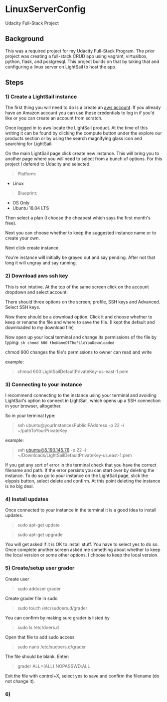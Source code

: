 # LinuxServerConfig
Udacity Full-Stack Project

## Background
This was a required project for my Udacity Full-Stack Program. The prior project was creating a full-stack CRUD app using vagrant, virtualbox, python, flask, and postgresql. This project builds on that by taking that and configuring a linux server on LightSail to host the app.

## Steps

### 1) Create a LightSail instance

 The first thing you will need to do is a create an [aws account](http://aws.amazon.com). If you already have an Amazon account you can use those credentials to log in if you'd like or you can create an account from scratch.

 Once logged in to aws locate the LightSail product. At the time of this writing it can be found by clicking the compute button under the explore our products section or by using  the search magnifying glass icon and searching for LightSail.

 On the main LightSail page click create new instance. This will bring you to another page where you will need to select from a bunch of options. For this project I defered to Udacity and selected:

 > Platform: 
 * Linux

 > Blueprint: 
 * OS Only
 * Ubuntu 16.04 LTS

Then select a plan (I choose the cheapest which says the first month's free).

Next you can choose whether to keep the suggested instance name or to create your own.

Next click create instance.

You're instance will initially be grayed out and say pending. After not that long it will ungray and say running. 

### 2) Download aws ssh key

This is not intutive. At the top of the same screen click on the account dropdown and select account.

There should three options on the screen; profile, SSH keys and Advanced. Select SSH keys.

Now there should be a download option. Click it and choose whether to keep or rename the file and where to save the file. (I kept the default and downloaded to my download file)

Now open up your local terminal and change its permissions of the file by typing:
```sh chmod 600 theNameOfTheFileYouDownloaded```

chmod 600 changes the file's permissions to owner can read and write

example:
> chmod 600 LightSailDefaultPrivateKey-us-east-1.pem

### 3) Connecting to your instance

I recommend connecting to the instance using your terminal and avoiding LightSail's option to connect in LightSail, which opens up a SSH connection in your browser, altogether. 

So in your terminal type:
> ssh ubuntu@yourInstancesPublicIPAddress -p 22 -i ~/pathToYourPrivateKey

example:
> ssh ubuntu@5.190.145.76 -p 22 -i ~/Downloads/LightSailDefaultPrivateKey-us.east-1.pem

If you get any sort of error in the terminal check that you have the correct filename and path. If the error persists you can start over by deleting the instance.  To do so go to your instance on the LightSail page, slick the elypsis button, select delete and confirm. At this point deleting the instance is no big deal.

### 4) Install updates

Once connected to your instance in the terminal it is a good idea to install updates.

> sudo apt-get update

> sudo apt-get upgrade

You will get asked if it is OK to install stuff. You have to select yes to do so. Once complete another screen asked me something about whether to keep the local version or some other options. I choose to keep the local version.

### 5) Create/setup user grader

Create user

> sudo adduser grader

Create grader file in sudo

> sudo touch /etc/sudoers.d/grader

You can confirm by making sure grader is listed by

> sudo ls /etc/doers.d

Open that file to add sudo access

> sudo nano /etc/sudoers.d/grader

The file should be blank. Enter: 

> grader ALL=(ALL) NOPASSWD:ALL

Exit the file with control+X, select yes to save and confirm the filename (do not change it).

### 6) 



